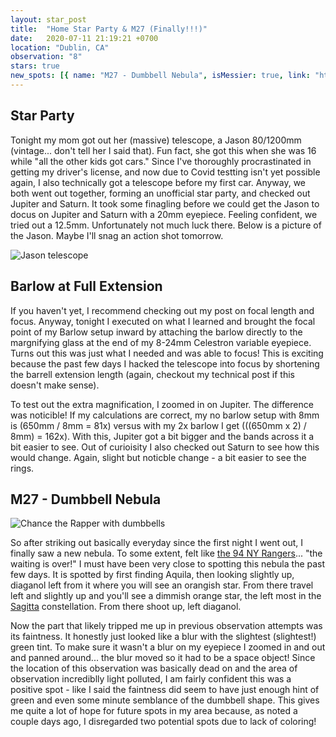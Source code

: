 ```yaml
---
layout: star_post
title:  "Home Star Party & M27 (Finally!!!)"
date:   2020-07-11 21:19:21 +0700
location: "Dublin, CA"
observation: "8"
stars: true
new_spots: [{ name: "M27 - Dumbbell Nebula", isMessier: true, link: "https://en.wikipedia.org/wiki/Dumbbell_Nebula", date: "July 11, 2020" }]
---
```


## Star Party

Tonight my mom got out her (massive) telescope, a Jason 80/1200mm (vintage... don't tell her I said that). Fun fact, she got this when she was 16 while "all the other kids got cars." Since I've thoroughly procrastinated in getting my driver's license, and now due to Covid testting isn't yet possible again, I also technically got a telescope before my first car. Anyway, we both went out together, forming an unofficial star party, and checked out Jupiter and Saturn. It took some finagling before we could get the Jason to docus on Jupiter and Saturn with a 20mm eyepiece. Feeling confident, we tried out a 12.5mm. Unfortunately not much luck there. Below is a picture of the Jason. Maybe I'll snag an action shot tomorrow.

![Jason telescope](https://imgur.com/3yrkcFf.png)

## Barlow at Full Extension

If you haven't yet, I recommend checking out my post on focal length and focus. Anyway, tonight I executed on what I learned and brought the focal point of my Barlow setup inward by attaching the barlow directly to the margnifying glass at the end of my 8-24mm Celestron variable eyepiece. Turns out this was just what I needed and was able to focus! This is exciting because the past few days I hacked the telescope into focus by shortening the barrell extension length (again, checkout my technical post if this doesn't make sense). 

To test out the extra magnification, I zoomed in on Jupiter. The difference was noticible! If my calculations are correct, my no barlow setup with 8mm is (650mm / 8mm = 81x) versus with my 2x barlow I get (((650mm x 2) / 8mm) = 162x). With this, Jupiter got a bit bigger and the bands across it a bit easier to see. Out of curioisity I also checked out Saturn to see how this would change. Again, slight but noticble change - a bit easier to see the rings.

## M27 - Dumbbell Nebula

![Chance the Rapper with dumbbells](https://media.giphy.com/media/PjOi4kgUeH0fQmr8aK/giphy.gif)

So after striking out basically everyday since the first night I went out, I finally saw a new nebula. To some extent, felt like [the 94 NY Rangers](https://www.youtube.com/watch?v=UAhMe-wSMxE)... "the waiting is over!" I must have been very close to spotting this nebula the past few days. It is spotted by first finding Aquila, then looking slightly up, diaganol left from it where you will see an orangish star. From there travel left and slightly up and you'll see a dimmish orange star, the left most in the [Sagitta](https://www.google.com/search?client=firefox-b-1-d&q=sagitta+constellation) constellation. From there shoot up, left diaganol. 

Now the part that likely tripped me up in previous observation attempts was its faintness. It honestly just looked like a blur with the slightest (slightest!) green tint. To make sure it wasn't a blur on my eyepiece I zoomed in and out and panned around... the blur moved so it had to be a space object! Since the location of this observation was basically dead on and the area of observation incrediblly light polluted, I am fairly confident this was a positive spot - like I said the faintness did seem to have just enough hint of green and even some minute semblance of the dumbbell shape. This gives me quite a lot of hope for future spots in my area because, as noted a couple days ago, I disregarded two potential spots due to lack of coloring!